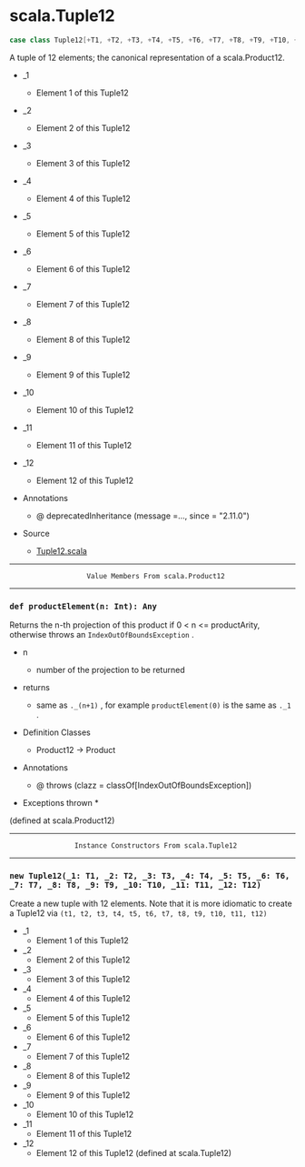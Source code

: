
#                                scala.Tuple12                                #

```scala
case class Tuple12[+T1, +T2, +T3, +T4, +T5, +T6, +T7, +T8, +T9, +T10, +T11, +T12](_1: T1, _2: T2, _3: T3, _4: T4, _5: T5, _6: T6, _7: T7, _8: T8, _9: T9, _10: T10, _11: T11, _12: T12) extends Product12[T1, T2, T3, T4, T5, T6, T7, T8, T9, T10, T11, T12] with Product with Serializable
```

A tuple of 12 elements; the canonical representation of a scala.Product12.

* _1
  * Element 1 of this Tuple12
* _2
  * Element 2 of this Tuple12
* _3
  * Element 3 of this Tuple12
* _4
  * Element 4 of this Tuple12
* _5
  * Element 5 of this Tuple12
* _6
  * Element 6 of this Tuple12
* _7
  * Element 7 of this Tuple12
* _8
  * Element 8 of this Tuple12
* _9
  * Element 9 of this Tuple12
* _10
  * Element 10 of this Tuple12
* _11
  * Element 11 of this Tuple12
* _12
  * Element 12 of this Tuple12

* Annotations
  * @ deprecatedInheritance (message =..., since = "2.11.0")
* Source
  * [Tuple12.scala](https://github.com/scala/scala/tree/6d09a1ba5f/src/library/scala/Tuple12.scala#L1)


--------------------------------------------------------------------------------
                       Value Members From scala.Product12
--------------------------------------------------------------------------------


### `def productElement(n: Int): Any`                                        ###

Returns the n-th projection of this product if 0 < n <= productArity, otherwise
throws an `IndexOutOfBoundsException` .

* n
  * number of the projection to be returned
* returns
  * same as `._(n+1)` , for example `productElement(0)` is the same as `._1` .

* Definition Classes
  * Product12 → Product
* Annotations
  * @ throws (clazz = classOf[IndexOutOfBoundsException])
* Exceptions thrown
  *

(defined at scala.Product12)


--------------------------------------------------------------------------------
                    Instance Constructors From scala.Tuple12
--------------------------------------------------------------------------------


### `new Tuple12(_1: T1, _2: T2, _3: T3, _4: T4, _5: T5, _6: T6, _7: T7, _8: T8, _9: T9, _10: T10, _11: T11, _12: T12)` ###

Create a new tuple with 12 elements. Note that it is more idiomatic to create a
Tuple12 via `(t1, t2, t3, t4, t5, t6, t7, t8, t9, t10, t11, t12)`

* _1
  * Element 1 of this Tuple12
* _2
  * Element 2 of this Tuple12
* _3
  * Element 3 of this Tuple12
* _4
  * Element 4 of this Tuple12
* _5
  * Element 5 of this Tuple12
* _6
  * Element 6 of this Tuple12
* _7
  * Element 7 of this Tuple12
* _8
  * Element 8 of this Tuple12
* _9
  * Element 9 of this Tuple12
* _10
  * Element 10 of this Tuple12
* _11
  * Element 11 of this Tuple12
* _12
  * Element 12 of this Tuple12
(defined at scala.Tuple12)

